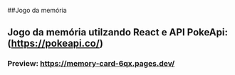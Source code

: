 ##Jogo da memória

## Jogo da memória utilzando React e API PokeApi: (https://pokeapi.co/)

### Preview: https://memory-card-6qx.pages.dev/


